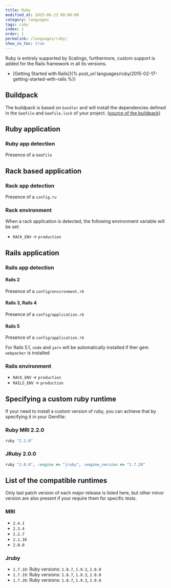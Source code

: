 ```yaml
---
title: Ruby
modified_at: 2015-06-23 00:00:00
category: languages
tags: ruby
index: 1
order: 1
permalink: /languages/ruby/
show_in_toc: true
---
```


Ruby is entirely supported by Scalingo, furthermore, custom support is added
for the Rails framework in all its versions.

* [Getting Started with Rails]({% post_url languages/ruby/2015-02-17-getting-started-with-rails %})

## Buildpack

The buildpack is based on `bundler` and will install the dependencies defined
in the `Gemfile` and `Gemfile.lock` of your project. ([source of the
buildpack](https://github.com/Scalingo/heroku-buildpack-ruby))

## Ruby application

### Ruby app detection

Presence of a `Gemfile`

## Rack based application

### Rack app detection

Presence of a `config.ru`

### Rack environment

When a rack application is detected, the following environment variable will be set:

* `RACK_ENV` → `production`

## Rails application

### Rails app detection

#### Rails 2

Presence of a `config/environment.rb`

#### Rails 3, Rails 4

Presence of a `config/application.rb`

#### Rails 5

Presence of a `config/application.rb`

For Rails 5.1, `node` and `yarn` will be automatically installed if ther gem `webpacker` is installed

### Rails environment

* `RACK_ENV` → `production`
* `RAILS_ENV` → `production`

## Specifying a custom ruby runtime

If your need to install a custom version of ruby, you can achieve that by specifying
it in your Gemfile:

### Ruby MRI 2.2.0

```ruby
ruby "2.2.0"
```

### JRuby 2.0.0

```ruby
ruby "2.0.0", :engine => "jruby", :engine_version => "1.7.20"
```

## List of the compatible runtimes

Only last patch version of each major release is listed here, but other minor version
are also present if your require them for specific tests.

### MRI

* `2.4.1`
* `2.3.4`
* `2.2.7`
* `2.1.10`
* `2.0.0`

### Jruby

* `1.7.18`: Ruby versions: `1.8.7`, `1.9.3`, `2.0.0`
* `1.7.19`: Ruby versions: `1.8.7`, `1.9.3`, `2.0.0`
* `1.7.20`: Ruby versions: `1.8.7`, `1.9.3`, `2.0.0`
